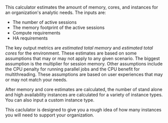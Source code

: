 This calculator estimates the amount of memory, cores, and instances for an organization's analytic needs. The inputs are:

* The number of active sessions
* The memory footprint of the active sessions
* Compute requirements
* HA requirements

The key output metrics are *estimated total memory* and *estimated total cores* for the environment. These estimates are based on some assumptions that may or may not apply to any given scenario. The biggest assumption is the multiplier for session memory. Other assumptions include the CPU penalty for running parallel jobs and the CPU benefit for multithreading. These assumptions are based on user experiences that may or may not match your needs.

After memory and core estimates are calculated, the number of stand alone and high availability instances are calculated for a variety of instance types. You can also input a custom instance type.

This caclulator is designed to give you a rough idea of how many instances you will need to support your organization.